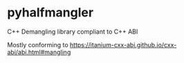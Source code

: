 # pyhalfmangler
C++ Demangling library compliant to C++ ABI

Mostly conforming to https://itanium-cxx-abi.github.io/cxx-abi/abi.html#mangling
